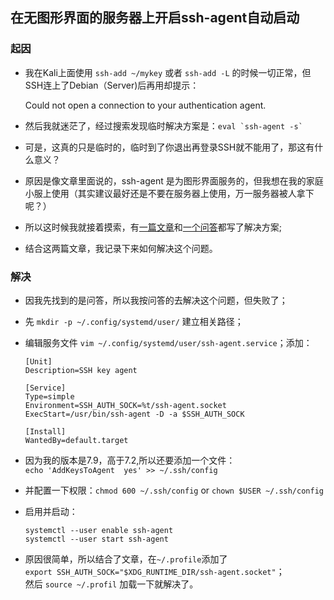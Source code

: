 ## 在无图形界面的服务器上开启ssh-agent自动启动

### 起因

   - 我在Kali上面使用 `ssh-add ~/mykey` 或者 `ssh-add -L` 的时候一切正常，但SSH连上了Debian（Server)后再用却提示：

        Could not open a connection to your authentication agent.

   - 然后我就迷茫了，经过搜索发现临时解决方案是：```eval `ssh-agent -s` ```
   - 可是，这真的只是临时的，临时到了你退出再登录SSH就不能用了，那这有什么意义？
   - 原因是像文章里面说的，ssh-agent 是为图形界面服务的，但我想在我的家庭小服上使用（其实建议最好还是不要在服务器上使用，万一服务器被人拿下呢？）
   - 所以这时候我就接着摸索，有[一篇文章](https://blog.bitisle.net/2020/04/04/run-ssh-agent-ubuntu-server.html)和[一个问答](https://unix.stackexchange.com/questions/339840/how-to-start-and-use-ssh-agent-as-systemd-service)都写了解决方案;
   - 结合这两篇文章，我记录下来如何解决这个问题。

### 解决

   - 因我先找到的是问答，所以我按问答的去解决这个问题，但失败了；  
   - 先 `mkdir -p ~/.config/systemd/user/` 建立相关路径；  
   - 编辑服务文件 `vim ~/.config/systemd/user/ssh-agent.service`；添加：  

        ```
        [Unit]
        Description=SSH key agent

        [Service]
        Type=simple
        Environment=SSH_AUTH_SOCK=%t/ssh-agent.socket
        ExecStart=/usr/bin/ssh-agent -D -a $SSH_AUTH_SOCK

        [Install]
        WantedBy=default.target
        ```

   - 因为我的版本是7.9，高于7.2,所以还要添加一个文件：  
    `echo 'AddKeysToAgent  yes' >> ~/.ssh/config`  
   - 并配置一下权限：`chmod 600 ~/.ssh/config` or `chown $USER ~/.ssh/config`

   - 启用并启动：

        `systemctl --user enable ssh-agent`  
        `systemctl --user start ssh-agent`

   - 原因很简单，所以结合了文章，在`~/.profile`添加了     
     `export SSH_AUTH_SOCK="$XDG_RUNTIME_DIR/ssh-agent.socket"`；  
     然后 `source ~/.profil` 加载一下就解决了。